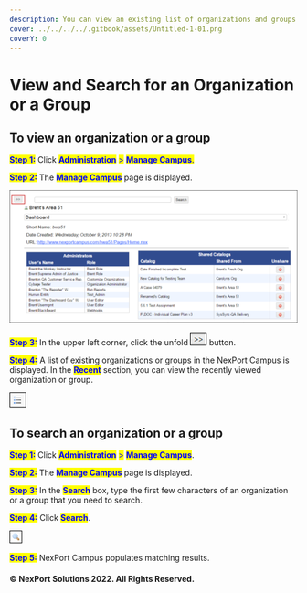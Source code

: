 ```yaml
---
description: You can view an existing list of organizations and groups.
cover: ../../../../.gitbook/assets/Untitled-1-01.png
coverY: 0
---
```


# View and Search for an Organization or a Group

## &#x20;**To view an organization or a group**

<mark style="color:blue;">**Step 1:**</mark> Click <mark style="color:blue;">**Administration**</mark> <mark style="color:blue;"></mark><mark style="color:blue;">></mark> <mark style="color:blue;"></mark><mark style="color:blue;">**Manage Campus**</mark><mark style="color:blue;">.</mark>

<mark style="color:blue;">**Step 2:**</mark>  The <mark style="color:blue;">**Manage Campus**</mark> page is displayed.

![](/.gitbook/assets/Organization_550x253.png)

<mark style="color:blue;">**Step 3:**</mark>  In the upper left corner, click the unfold ![](/.gitbook/assets/Right.png) button.

<mark style="color:blue;">**Step 4:**</mark>  A list of existing organizations or groups in the NexPort Campus is displayed. In the <mark style="color:blue;">**Recent**</mark> section, you can view the recently viewed organization or group.

![](/.gitbook/assets/List.png)

## **To search an organization or a group**

<mark style="color:blue;">**Step 1:**</mark>  Click <mark style="color:blue;">**Administration**</mark> <mark style="color:blue;"></mark><mark style="color:blue;">></mark> <mark style="color:blue;"></mark><mark style="color:blue;">**Manage Campus**</mark>.

<mark style="color:blue;">**Step 2:**</mark>  The <mark style="color:blue;">**Manage Campus**</mark> page is displayed.

<mark style="color:blue;">**Step 3:**</mark>  In the <mark style="color:blue;">**Search**</mark> box, type the first few characters of an organization or a group that you need to search.

<mark style="color:blue;">**Step 4:**</mark>  Click <mark style="color:blue;">**Search**</mark>.

![](/.gitbook/assets/Search.png)

<mark style="color:blue;">**Step 5:**</mark>  NexPort Campus populates matching results.

#### © NexPort Solutions 2022. All Rights Reserved.
